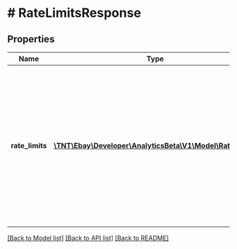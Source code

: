 # # RateLimitsResponse

## Properties

Name | Type | Description | Notes
------------ | ------------- | ------------- | -------------
**rate_limits** | [**\TNT\Ebay\Developer\AnalyticsBeta\V1\Model\RateLimit[]**](RateLimit.md) | The rate-limit data for the specified APIs. The rate-limit data is returned for all the methods in the specified APIs and data pertains to the current time window. | [optional]

[[Back to Model list]](../../README.md#models) [[Back to API list]](../../README.md#endpoints) [[Back to README]](../../README.md)
